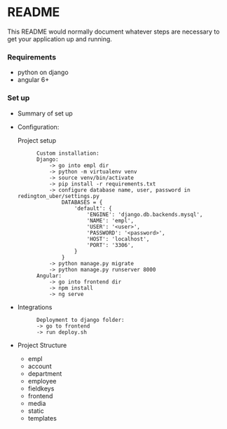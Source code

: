 # README #

This README would normally document whatever steps are necessary to get your application up and running.

### Requirements ###

* python on django
* angular 6+

### Set up ###

* Summary of set up
* Configuration:

    Project setup
    
            Custom installation:
            Django:
                -> go into empl dir
                -> python -m virtualenv venv
                -> source venv/bin/activate
                -> pip install -r requirements.txt
                -> configure database name, user, password in redington_uber/settings.py
                    DATABASES = {
                        'default': {
                            'ENGINE': 'django.db.backends.mysql', 
                            'NAME': 'empl',
                            'USER': '<user>',
                            'PASSWORD': '<password>',
                            'HOST': 'localhost',
                            'PORT': '3306',
                        }
                    }
                -> python manage.py migrate
                -> python manage.py runserver 8000
            Angular:  
                -> go into frontend dir
                -> npm install
                -> ng serve
                       
* Integrations
        
            Deployment to django folder:
            -> go to frontend
            -> run deploy.sh
        
   
* Project Structure
    - empl
    - account
    - department
    - employee
    - fieldkeys
    - frontend
    - media
    - static
    - templates


